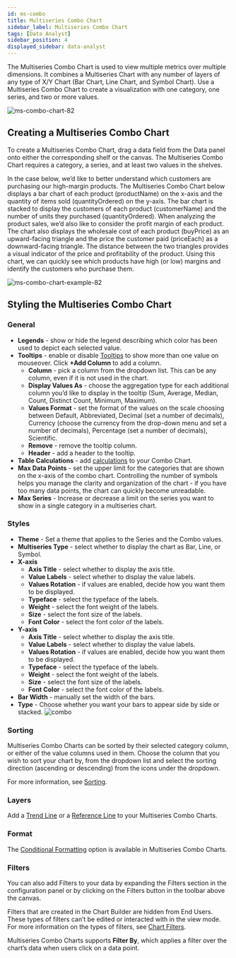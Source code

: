 ```yaml
---
id: ms-combo
title: Multiseries Combo Chart
sidebar_label: Multiseries Combo Chart
tags: [Data Analyst]
sidebar_position: 4
displayed_sidebar: data-analyst
---
```


<div style={{textAlign: "justify"}}>

The Multiseries Combo Chart is used to view multiple metrics over multiple dimensions. It combines a Multiseries Chart with any number of layers of any type of X/Y Chart (Bar Chart, Line Chart, and Symbol Chart). Use a Multiseries Combo Chart to create a visualization with one category, one series, and two or more values. 



![ms-combo-chart-82](https://s3.amazonaws.com/cdn.qrvey.com/documentation_assets/ui-docs/dataviews/chart-types-all/MS-Combo/ms-combo-chart-82.png)

## Creating a Multiseries Combo Chart
To create a Multiseries Combo Chart, drag a data field from the Data panel onto either the corresponding shelf or the canvas. The Multiseries Combo Chart requires a category, a series, and at least two values in the shelves. 

In the case below, we’d like to better understand which customers are purchasing our high-margin products. The Multiseries Combo Chart below displays a bar chart of each product (productName) on the x-axis and the quantity of items sold (quantityOrdered) on the y-axis. The bar chart is stacked to display the customers of each product (customerName) and the number of units they purchased (quantityOrdered). When analyzing the product sales, we’d also like to consider the profit margin of each product. The chart also displays the wholesale cost of each product (buyPrice) as an upward-facing triangle and the price the customer paid (priceEach) as a downward-facing triangle. The distance between the two triangles provides a visual indicator of the price and profitability of the product. Using this chart, we can quickly see which products have high (or low) margins and identify the customers who purchase them. 
 

![ms-combo-chart-example-82](https://s3.amazonaws.com/cdn.qrvey.com/documentation_assets/ui-docs/dataviews/chart-types-all/MS-Combo/ms-combo-chart-example-82.png)

## Styling the Multiseries Combo Chart

### General

* **Legends** - show or hide the legend describing which color has been used to depict each selected value.
* **Tooltips** - enable or disable [Tooltips](../../chart-builder/tooltips.md) to show more than one value on mouseover. Click **+Add Column** to add a column. 
  * **Column** - pick a column from the dropdown list. This can be any column, even if it is not used in the chart.
  * **Display Values As** - choose the aggregation type for each additional column you’d like to display in the tooltip (Sum, Average, Median, Count, Distinct Count, Minimum, Maximum).
  * **Values Format** - set the format of the values on the scale choosing between Default, Abbreviated, Decimal (set a number of decimals), Currency (choose the currency from the drop-down menu and set a number of decimals), Percentage (set a number of decimals), Scientific. 
  * **Remove** - remove the tooltip column.
  * **Header** - add a header to the tooltip. 
* **Table Calculations** - add [calculations](../../dataviews/table-calculations.md) to your Combo Chart. 
* **Max Data Points** - set the upper limit for the categories that are shown on the x-axis of the combo chart. Controlling the number of symbols helps you manage the clarity and organization of the chart - if you have too many data points, the chart can quickly become unreadable.
* **Max Series** - Increase or decrease a limit on the series you want to show in a single category in a multiseries chart. 

### Styles
* **Theme** - Set a theme that applies to the Series and the Combo values. 
* **Multiseries Type** - select whether to display the chart as Bar, Line, or Symbol. 
* **X-axis**
  * **Axis Title** - select whether to display the axis title.  
  * **Value Labels** - select whether to display the value labels. 
  * **Values Rotation** - if values are enabled, decide how you want them to be displayed.
  * **Typeface** - select the typeface of the labels. 
  * **Weight** - select the font weight of the labels. 
  * **Size** - select the font size of the labels. 
  * **Font Color** - select the font color of the labels. 
* **Y-axis**
  * **Axis Title** - select whether to display the axis title.  
  * **Value Labels** - select whether to display the value labels. 
  * **Values Rotation** - if values are enabled, decide how you want them to be displayed.
  * **Typeface** - select the typeface of the labels. 
  * **Weight** - select the font weight of the labels. 
  * **Size** - select the font size of the labels. 
  * **Font Color** - select the font color of the labels. 
* **Bar Width** - manually set the width of the bars. 
* **Type** - Choose whether you want your bars to appear side by side or stacked.
![combo](https://s3.amazonaws.com/cdn.qrvey.com/documentation_assets/ui-docs/dataviews/chart-types-all/Combo/combo3.png#thumbnail)

### Sorting
Multiseries Combo Charts can be sorted by their selected category column, or either of the value columns used in them. Choose the column that you wish to sort your chart by, from the dropdown list and select the sorting direction (ascending or descending) from the icons under the dropdown.

For more information, see [Sorting](../../chart-builder/sorting.md). 

### Layers
Add a [Trend Line](../../dataviews/chart-builder/chart-configuration/layers.md#trend-line) or a [Reference Line](../../dataviews/chart-builder/chart-configuration/layers.md#reference-line) to your Multiseries Combo Charts.

### Format
The [Conditional Formatting](../../dataviews/chart-builder/chart-configuration/format.md#small-multiples#conditional-formatting) option is available in Multiseries Combo Charts.

### Filters
You can also add Filters to your data by expanding the Filters section in the configuration panel or by clicking on the Filters button in the toolbar above the canvas. 

Filters that are created in the Chart Builder are hidden from End Users. These types of filters can’t be edited or interacted with in the view mode. For more information on the types of filters, see [Chart Filters](../../dataviews/chart-builder/chart-configuration/chart-filters.md). 
 
Multiseries Combo Charts supports **Filter By**, which applies a filter over the chart’s data when users click on a data point.



</div>